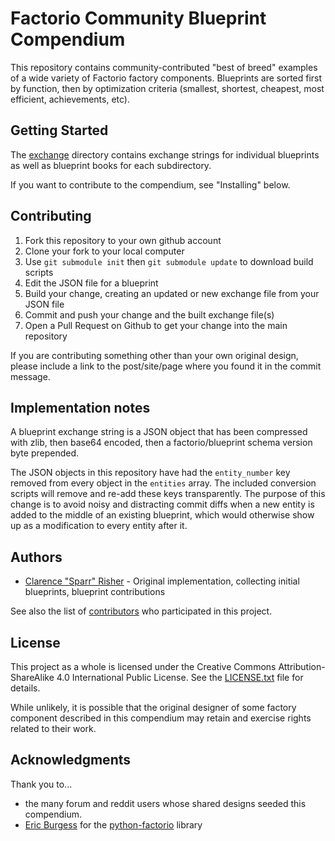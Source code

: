 # Factorio Community Blueprint Compendium

This repository contains community-contributed "best of breed" examples of a wide variety of Factorio factory components. Blueprints are sorted first by function, then by optimization criteria (smallest, shortest, cheapest, most efficient, achievements, etc).

## Getting Started

The [exchange](exchange/) directory contains exchange strings for individual blueprints as well as blueprint books for each subdirectory.

If you want to contribute to the compendium, see "Installing" below.

## Contributing

1. Fork this repository to your own github account
2. Clone your fork to your local computer
3. Use `git submodule init` then `git submodule update` to download build scripts
3. Edit the JSON file for a blueprint
4. Build your change, creating an updated or new exchange file from your JSON file
5. Commit and push your change and the built exchange file(s)
6. Open a Pull Request on Github to get your change into the main repository

If you are contributing something other than your own original design, please include a link to the post/site/page where you found it in the commit message.

## Implementation notes

A blueprint exchange string is a JSON object that has been compressed with zlib, then base64 encoded, then a factorio/blueprint schema version byte prepended.

The JSON objects in this repository have had the `entity_number` key removed from every object in the `entities` array. The included conversion scripts will remove and re-add these keys transparently. The purpose of this change is to avoid noisy and distracting commit diffs when a new entity is added to the middle of an existing blueprint, which would otherwise show up as a modification to every entity after it.

## Authors

* [Clarence "Sparr" Risher](https://github.com/sparr) - Original implementation, collecting initial blueprints, blueprint contributions

See also the list of [contributors](https://github.com/your/project/contributors) who participated in this project.

## License

This project as a whole is licensed under the Creative Commons Attribution-ShareAlike 4.0 International Public License. See the [LICENSE.txt](LICENSE.txt) file for details.

While unlikely, it is possible that the original designer of some factory component described in this compendium may retain and exercise rights related to their work.

## Acknowledgments

Thank you to...
* the many forum and reddit users whose shared designs seeded this compendium.
* [Eric Burgess](https://github.com/ericmburgess) for the [python-factorio](https://github.com/ericmburgess/python-factorio) library
